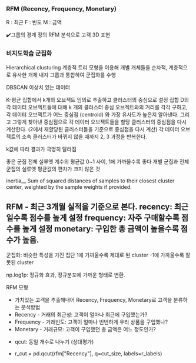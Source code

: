  ### RFM (Recency, Frequency, Monetary)

R : 최근
F : 빈도
M : 금액

✔️그룹의 경계 정의
RFM 분석으로 고객 3D 표현

### 비지도학습 군집화

Hierarchical clusturing
계층적 트리 모형을 이용해 개별 개체들을 순차적, 계층적으로 유사한 개체 내지 그룹과 통합하여 군집화를 수행

DBSCAN
이상치 있는 데이터

K-평균
집합에서 k개의 오브젝트 임의로 추출하고 클러스터의 중심으로 설정
집합 D의 각 데이터 오브젝트들에 대해 k 개의 클러스터 중심 오브젝트와의 거리를 각각 구하고, 각 데이터 오브젝트가 어느 중심점 (centroid) 와 가장 유사도가 높은지 알아낸다. 
그리고 그렇게 찾아낸 중심점으로 각 데이터 오브젝트들을 할당
클러스터의 중심점을 다시 계산한다. (2에서 재할당된 클러스터들을 기준으로 중심점을 다시 계산)
각 데이터 오브젝트의 소속 클러스터가 바뀌지 않을 때까지 2, 3 과정을 반복한다.

k값에 따라 결과가 극명히 달라짐

좋은 군집
전체 실루엣 계수의 평균값 0~1 사이, 1에 가까울수록 좋다
개별 군집과 전체 군집의 실루엣 평균값의 편차가 크지 않은 것

inertia__
Sum of squared distances of samples to their closest cluster center, weighted by the sample weights if provided.


RFM - 최근 3개월 실적을 기준으로 본다.
recency: 최근일수록 점수를 높게 설정
frequency: 자주 구매할수록 점수를 높게 설정
monetary: 구입한 총 금액이 높을수록 점수가 높음.
------------------------------------------
군집화: 비슷한 특성을 가진 집단
1에 가까울수록 제대로 된 cluster
-1에 가까울수록 잘못된 cluster

np.log1p: 정규화 효과, 정규분포에 가까운 형태로 변환.

RFM 모형
- 가치있는 고객을 추출해내어 Recency, Frequency, Monetary로 고객을 분류하는 분석방법
- Recency - 거래의 최근성: 고객이 얼마나 최근에 구입했는가?
- Frequency - 거래빈도: 고객이 얼마나 빈번하게 우리 상품을 구입했나?
- Monetary - 거래규모: 고객이 구입했던 총 금액은 어느 정도인가?
* qcut: 동일 개수로 나누기 (상대평가)
- r_cut = pd.qcut(rfm["Recency"], q=cut_size, labels=r_labels)
